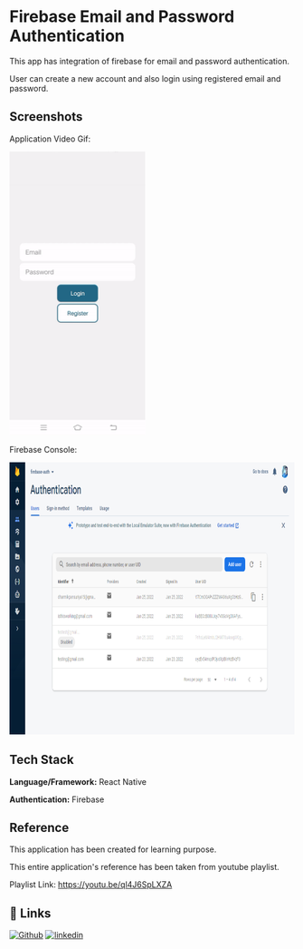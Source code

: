 
# Firebase Email and Password Authentication

This app has integration of firebase for email and password authentication.

User can create a new account and also login using registered email and password.

## Screenshots
Application Video Gif:

<img src="https://github.com/DharmikPansuriya/FirebaseAuth/blob/main/screenshots/video-gif.gif" width="240" height="500"/>

Firebase Console:

<img src="https://github.com/DharmikPansuriya/FirebaseAuth/blob/main/screenshots/Firebase%20Console.png" width="900" height="480" alt="Firebase Console Image, Please use Desktop/Desktop Mode to View this image."/>

## Tech Stack

**Language/Framework:** React Native

**Authentication:** Firebase


## Reference
This application has been created for learning purpose.

This entire application's reference has been taken from youtube playlist.

Playlist Link: https://youtu.be/ql4J6SpLXZA
## 🔗 Links
[![Github](https://img.shields.io/badge/github-000?style=for-the-badge&logo=ko-fi&logoColor=white)](https://github.com/DharmikPansuriya/)
[![linkedin](https://img.shields.io/badge/linkedin-0A66C2?style=for-the-badge&logo=linkedin&logoColor=white)](https://www.linkedin.com/in/dharmikpansuriya/)

